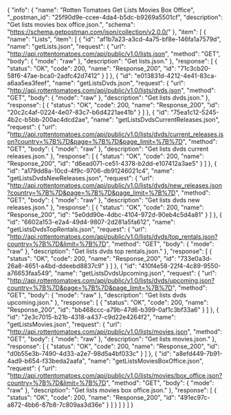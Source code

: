 {
  "info": {
    "name": "Rotten Tomatoes Get Lists Movies Box Office",
    "_postman_id": "25f90d9e-ccee-4da4-b5dc-b9269a5501cf",
    "description": "Get lists movies box office.json.",
    "schema": "https://schema.getpostman.com/json/collection/v2.0.0/"
  },
  "item": [
    {
      "name": "Lists",
      "item": [
        {
          "id": "af1b7a23-a3cd-4a75-bf8e-146fa1a7579d",
          "name": "getLists.json",
          "request": {
            "url": "http://api.rottentomatoes.com/api/public/v1.0/lists.json",
            "method": "GET",
            "body": {
              "mode": "raw"
            },
            "description": "Get lists.json."
          },
          "response": [
            {
              "status": "OK",
              "code": 200,
              "name": "Response_200",
              "id": "71c3cb20-58f6-47ae-bca0-2adfc42d7412"
            }
          ]
        },
        {
          "id": "e013831d-4212-4e41-83ca-a6aa5ea3feef",
          "name": "getListsDvds.json",
          "request": {
            "url": "http://api.rottentomatoes.com/api/public/v1.0/lists/dvds.json",
            "method": "GET",
            "body": {
              "mode": "raw"
            },
            "description": "Get lists dvds.json."
          },
          "response": [
            {
              "status": "OK",
              "code": 200,
              "name": "Response_200",
              "id": "20c2c4af-0224-4e07-83c7-b6d4221ae41b"
            }
          ]
        },
        {
          "id": "75ea1c12-5245-4b2c-b5bb-200ac4dcd2ae",
          "name": "getListsDvdsCurrentReleases.json",
          "request": {
            "url": "http://api.rottentomatoes.com/api/public/v1.0/lists/dvds/current_releases.json?country=%7B%7D&page=%7B%7D&page_limit=%7B%7D",
            "method": "GET",
            "body": {
              "mode": "raw"
            },
            "description": "Get lists dvds current releases.json."
          },
          "response": [
            {
              "status": "OK",
              "code": 200,
              "name": "Response_200",
              "id": "d6ead071-ce51-4378-b2dd-e107412a3ae5"
            }
          ]
        },
        {
          "id": "a179dd8a-10cd-4f9c-9706-db91246021c4",
          "name": "getListsDvdsNewReleases.json",
          "request": {
            "url": "http://api.rottentomatoes.com/api/public/v1.0/lists/dvds/new_releases.json?country=%7B%7D&page=%7B%7D&page_limit=%7B%7D",
            "method": "GET",
            "body": {
              "mode": "raw"
            },
            "description": "Get lists dvds new releases.json."
          },
          "response": [
            {
              "status": "OK",
              "code": 200,
              "name": "Response_200",
              "id": "5e0dd90e-4dbc-4104-972d-90eb4c5d4a81"
            }
          ]
        },
        {
          "id": "6602a153-e2a4-49d4-9807-2d281a5fa612",
          "name": "getListsDvdsTopRentals.json",
          "request": {
            "url": "http://api.rottentomatoes.com/api/public/v1.0/lists/dvds/top_rentals.json?country=%7B%7D&limit=%7B%7D",
            "method": "GET",
            "body": {
              "mode": "raw"
            },
            "description": "Get lists dvds top rentals.json."
          },
          "response": [
            {
              "status": "OK",
              "code": 200,
              "name": "Response_200",
              "id": "733e0a3d-26a8-4651-a4bd-ddeebd8837c9"
            }
          ]
        },
        {
          "id": "410f4e58-22f4-4c89-9550-a76653faa549",
          "name": "getListsDvdsUpcoming.json",
          "request": {
            "url": "http://api.rottentomatoes.com/api/public/v1.0/lists/dvds/upcoming.json?country=%7B%7D&page=%7B%7D&page_limit=%7B%7D",
            "method": "GET",
            "body": {
              "mode": "raw"
            },
            "description": "Get lists dvds upcoming.json."
          },
          "response": [
            {
              "status": "OK",
              "code": 200,
              "name": "Response_200",
              "id": "bb468ccc-a79b-47d6-b399-0af1c3bf33a6"
            }
          ]
        },
        {
          "id": "2e3c7015-b21b-4318-a437-c9d22e4264f2",
          "name": "getListsMovies.json",
          "request": {
            "url": "http://api.rottentomatoes.com/api/public/v1.0/lists/movies.json",
            "method": "GET",
            "body": {
              "mode": "raw"
            },
            "description": "Get lists movies.json."
          },
          "response": [
            {
              "status": "OK",
              "code": 200,
              "name": "Response_200",
              "id": "d0b55e3b-7490-4d33-a2e7-98d5a4bf033c"
            }
          ]
        },
        {
          "id": "a8efd449-7b91-4ad9-b654-f33beda2aafa",
          "name": "getListsMoviesBoxOffice.json",
          "request": {
            "url": "http://api.rottentomatoes.com/api/public/v1.0/lists/movies/box_office.json?country=%7B%7D&limit=%7B%7D",
            "method": "GET",
            "body": {
              "mode": "raw"
            },
            "description": "Get lists movies box office.json."
          },
          "response": [
            {
              "status": "OK",
              "code": 200,
              "name": "Response_200",
              "id": "491ec97c-a872-4bb6-87b8-7c809aa3d36e"
            }
          ]
        }
      ]
    }
  ]
}